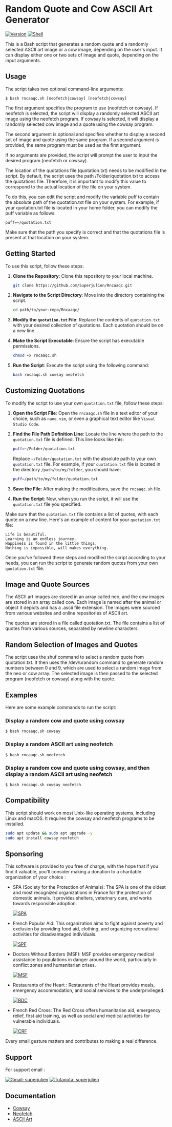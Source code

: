 # Random Quote and Cow ASCII Art Generator

[![Version](https://img.shields.io/badge/Version-1.0-blue.svg)](https://github.com/Superjulien/rncaaqc) [![Shell](https://img.shields.io/badge/Shell_Script-grey?&logo=gnu-bash&logoColor=white.svg)](https://en.wikipedia.org/wiki/Unix_shell)

This is a Bash script that generates a random quote and a randomly selected ASCII art image or a cow image, depending on the user's input. It can display either one or two sets of image and quote, depending on the input arguments.

## Usage

The script takes two optional command-line arguments:
```
$ bash rncaaqc.sh [neofetch|cowsay] [neofetch|cowsay]
```
The first argument specifies the program to use (neofetch or cowsay). If neofetch is selected, the script will display a randomly selected ASCII art image using the neofetch program. If cowsay is selected, it will display a randomly selected cow image and a quote using the cowsay program.

The second argument is optional and specifies whether to display a second set of image and quote using the same program. If a second argument is provided, the same program must be used as the first argument.

If no arguments are provided, the script will prompt the user to input the desired program (neofetch or cowsay).

The location of the quotations file (quotation.txt) needs to be modified in the script. By default, the script uses the path /Folder/quotation.txt to access the quotations file. Therefore, it is important to modify this value to correspond to the actual location of the file on your system.

To do this, you can edit the script and modify the variable puff to contain the absolute path of the quotation.txt file on your system. For example, if your quotation.txt file is located in your home folder, you can modify the puff variable as follows:
```
puff=~/quotation.txt
```
Make sure that the path you specify is correct and that the quotations file is present at that location on your system.

## Getting Started

To use this script, follow these steps:

1. **Clone the Repository**: Clone this repository to your local machine.

   ```sh
   git clone https://github.com/Superjulien/Rncaaqc.git
   ```

2. **Navigate to the Script Directory**: Move into the directory containing the script.

   ```sh
   cd path/to/your-repo/Rncaaqc/
   ```

3. **Modify the `quotation.txt` File**: Replace the contents of `quotation.txt` with your desired collection of quotations. Each quotation should be on a new line.

4. **Make the Script Executable**: Ensure the script has executable permissions.

   ```sh
   chmod +x rncaaqc.sh
   ```

5. **Run the Script**: Execute the script using the following command:

   ```sh
   bash rncaaqc.sh cowsay neofetch
   ```

## Customizing Quotations

To modify the script to use your own `quotation.txt` file, follow these steps:

1. **Open the Script File**: Open the `rncaaqc.sh` file in a text editor of your choice, such as `nano`, `vim`, or even a graphical text editor like `Visual Studio Code`.

2. **Find the File Path Definition Line**: Locate the line where the path to the `quotation.txt` file is defined. This line looks like this:
   ```sh
   puff=~/Folder/quotation.txt
   ```
   Replace `~/Folder/quotation.txt` with the absolute path to your own `quotation.txt` file. For example, if your `quotation.txt` file is located in the directory `/path/to/my/folder`, you should have:
   ```sh
   puff=/path/to/my/folder/quotation.txt
   ```

3. **Save the File**: After making the modifications, save the `rncaaqc.sh` file.

4. **Run the Script**: Now, when you run the script, it will use the `quotation.txt` file you specified.

Make sure that the `quotation.txt` file contains a list of quotes, with each quote on a new line. Here's an example of content for your `quotation.txt` file:

```
Life is beautiful.
Learning is an endless journey.
Happiness is found in the little things.
Nothing is impossible, will makes everything.
```

Once you've followed these steps and modified the script according to your needs, you can run the script to generate random quotes from your own `quotation.txt` file.

## Image and Quote Sources

The ASCII art images are stored in an array called neo, and the cow images are stored in an array called cow. Each image is named after the animal or object it depicts and has a .ascii file extension. The images were sourced from various websites and online repositories of ASCII art.

The quotes are stored in a file called quotation.txt. The file contains a list of quotes from various sources, separated by newline characters.

## Random Selection of Images and Quotes

The script uses the shuf command to select a random quote from quotation.txt. It then uses the /dev/urandom command to generate random numbers between 0 and 9, which are used to select a random image from the neo or cow array. The selected image is then passed to the selected program (neofetch or cowsay) along with the quote.

## Examples

Here are some example commands to run the script:

### Display a random cow and quote using cowsay
```
$ bash rncaaqc.sh cowsay
```
### Display a random ASCII art using neofetch
```
$ bash rncaaqc.sh neofetch
```
### Display a random cow and quote using cowsay, and then display a random ASCII art using neofetch
```
$ bash rncaaqc.sh cowsay neofetch
```
## Compatibility

This script should work on most Unix-like operating systems, including Linux and macOS. It requires the cowsay and neofetch programs to be installed.
```bash
sudo apt update && sudo apt upgrade -y
sudo apt install cowsay neofetch
```

## Sponsoring

This software is provided to you free of charge, with the hope that if you find it valuable, you'll consider making a donation to a charitable organization of your choice :

- SPA (Society for the Protection of Animals): The SPA is one of the oldest and most recognized organizations in France for the protection of domestic animals. It provides shelters, veterinary care, and works towards responsible adoption.

  [![SPA](https://img.shields.io/badge/Sponsoring-SPA-red.svg)](https://www.la-spa.fr/)

- French Popular Aid: This organization aims to fight against poverty and exclusion by providing food aid, clothing, and organizing recreational activities for disadvantaged individuals.

  [![SPF](https://img.shields.io/badge/Sponsoring-Secours%20Populaire%20Français-red.svg)](https://www.secourspopulaire.fr)

- Doctors Without Borders (MSF): MSF provides emergency medical assistance to populations in danger around the world, particularly in conflict zones and humanitarian crises.

  [![MSF](https://img.shields.io/badge/Sponsoring-Médecins%20Sans%20Frontières-red.svg)](https://www.msf.fr)

- Restaurants of the Heart : Restaurants of the Heart provides meals, emergency accommodation, and social services to the underprivileged.

  [![RDC](https://img.shields.io/badge/Sponsoring-Restaurants%20du%20Cœur-red.svg)](https://www.restosducoeur.org)

- French Red Cross: The Red Cross offers humanitarian aid, emergency relief, first aid training, as well as social and medical activities for vulnerable individuals.

   [![CRF](https://img.shields.io/badge/Sponsoring-Croix%20Rouge%20Française-red.svg)](https://www.croix-rouge.fr)

Every small gesture matters and contributes to making a real difference.

## Support

For support email : 

[![Gmail: superjulien](https://img.shields.io/badge/Gmail-Contact%20Me-purple.svg)](mailto:contact.superjulien@gmail.com) [![Tutanota: superjulien](https://img.shields.io/badge/Tutanota-Contact%20Me-green.svg)](mailto:contacts.superjulien@tutanota.com)

## Documentation

- [Cowsay](https://linux.die.net/man/1/cowsay)
- [Neofetch](https://github.com/dylanaraps/neofetch)
- [ASCII Art](https://textkool.com/fr)
